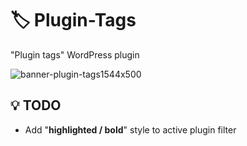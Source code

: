 # 🏷 Plugin-Tags
"Plugin tags" WordPress plugin  

![banner-plugin-tags1544x500](https://github.com/user-attachments/assets/a3f227b8-019a-4a90-9481-66ee2e810bd3)

## 💡 TODO
- Add "**highlighted / bold**" style to active plugin filter
